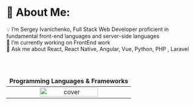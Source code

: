 # 💫 About Me:
💡 I’m Sergey Ivanichenko,  Full Stack Web Developer proficient in fundamental front-end languages and server-side
languages <br> 🌱 I’m currently working on FrontEnd work<br>
💬 Ask me about React, React Native, Angular, Vue, Python, PHP , Laravel<br>

<table>
  <thead>
    <tr>
      <td align="center">
        <span><strong>Programming Languages & Frameworks</strong></span>
      </td>
    </tr>
  </thead>
  <br /><br />
  <tbody>
    <tr>
      <td align="center">
        <img width="70%" src="https://github.com/oussamabouchikhi/oussamabouchikhi/blob/master/assets/skills.png" alt="cover" />
      </td>
    </tr>
  </tbody>
  
</table>



